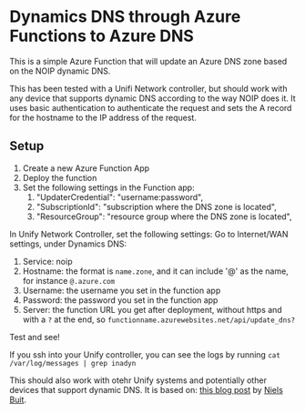 # Dynamics DNS through Azure Functions to Azure DNS
This is a simple Azure Function that will update an Azure DNS zone based on the NOIP dynamic DNS. 

This has been tested with a Unifi Network controller, but should work with any device that supports dynamic DNS according to the way NOIP does it. It uses basic authentication to authenticate the request and sets the A record for the hostname to the IP address of the request.

## Setup
1. Create a new Azure Function App
2. Deploy the function
3. Set the following settings in the Function app:
   1. "UpdaterCredential": "username:password",
   1. "SubscriptionId": "subscription where the DNS zone is located",
   1. "ResourceGroup": "resource group where the DNS zone is located",

In Unify Network Controller, set the following settings:
Go to Internet/WAN settings, under Dynamics DNS:
1. Service: noip
2. Hostname: the format is `name.zone`, and it can include '@' as the name, for instance `@.azure.com`
3. Username: the username you set in the function app
4. Password: the password you set in the function app
5. Server: the function URL you get after deployment, without https and with a `?` at the end, so `functionname.azurewebsites.net/api/update_dns?`

Test and see!

If you ssh into your Unify controller, you can see the logs by running `cat /var/log/messages | grep inadyn`

This should also work with otehr Unify systems and potentially other devices that support dynamic DNS. It is based on: [this blog post](https://blog.nielsb.net/dynamic-dns-with-edgerouter-and-azure) by [Niels Buit](https://github.com/nielsams).
